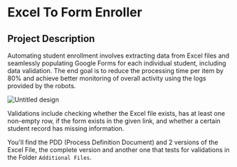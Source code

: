 # Excel To Form Enroller
## Project Description
Automating student enrollment involves extracting data from Excel files and seamlessly populating Google Forms for each individual student, including data validation. The end goal is to reduce the processing time per item by 80% and achieve better monitoring of overall activity using the logs provided by the robots.

![Untitled design](https://github.com/yehiarasheed/Excel-To-Form-Enroller/assets/157399068/4598b44e-b21d-4d4e-9004-efa68fad739c)

 Validations include checking whether the Excel file exists, has at least one non-empty row, if the form exists in the given link, and whether a certain student record has missing information.

 You'll find the PDD (Process Definition Document) and 2 versions of the Excel File, the complete version and another one that tests for validations in the Folder `Additional Files`.
